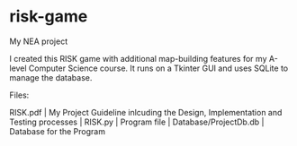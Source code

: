 # risk-game
My NEA project

I created this RISK game with additional map-building features for my A-level Computer Science course.
It runs on a Tkinter GUI and uses SQLite to manage the database.

Files:

RISK.pdf               | My Project Guideline inlcuding the Design, Implementation and Testing processes
                       |
RISK.py                | Program file
                       |
Database/ProjectDb.db  | Database for the Program
